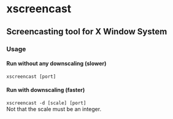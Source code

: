 # xscreencast
## Screencasting tool for X Window System    
### Usage    
#### Run without any downscaling (slower)    
`xscreencast [port]`    
#### Run with downscaling (faster)    
`xscreencast -d [scale] [port]`      
Not that the scale must be an integer.